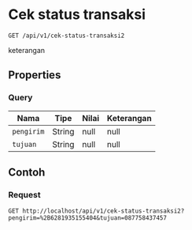 # Cek status transaksi
```http
GET /api/v1/cek-status-transaksi2
```
keterangan
## Properties
### Query
Nama | Tipe | Nilai | Keterangan
--- | --- | --- | ---
<code>pengirim</code> | String | null | null
<code>tujuan</code> | String | null | null
## Contoh
### Request
```http
GET http://localhost/api/v1/cek-status-transaksi2?pengirim=%2B6281935155404&tujuan=087758437457


```
